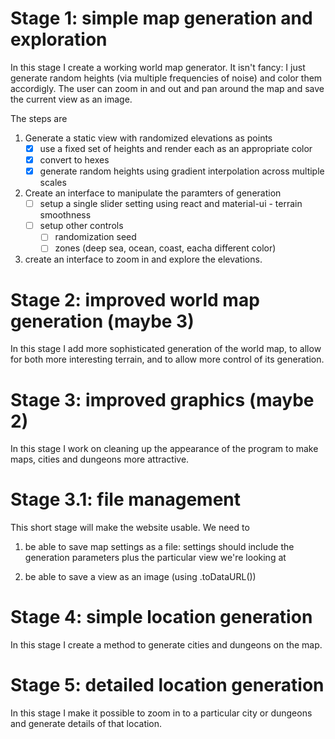 

# Stage 1: simple map generation and exploration

In this stage I create a working world map generator. It isn't fancy: I just generate random heights (via multiple frequencies of noise) and color them accordigly. The user can zoom in and out and pan around the map and save the current view as an image.

The steps are

1. Generate a static view with randomized elevations as points
   - [x] use a fixed set of heights and render each as an appropriate color
   - [x] convert to hexes
   - [x] generate random heights using gradient interpolation across multiple scales
2. Create an interface to manipulate the paramters of generation
   - [ ] setup a single slider setting using react and material-ui - terrain smoothness
   - [ ] setup other controls
       * [ ] randomization seed
       * [ ] zones (deep sea, ocean, coast, eacha  different color)

3. create an interface to zoom in and explore the elevations.

# Stage 2: improved world map generation (maybe 3)

In this stage I add more sophisticated generation of the world map, to allow for both more interesting terrain, and to allow more control of its generation.

# Stage 3: improved graphics (maybe 2)

In this stage I work on cleaning up the appearance of the program to make
maps, cities and dungeons more attractive.

# Stage 3.1: file management

This short stage will make the website usable. We need to

1. be able to save map settings as a file: settings should include the generation
parameters plus the particular view we're looking at

2. be able to save a view as an image (using .toDataURL())

# Stage 4: simple location generation

In this stage I create a method to generate cities and dungeons on the map.

# Stage 5: detailed location generation

In this stage I make it possible to zoom in to a particular city or dungeons and generate
details of that location.
